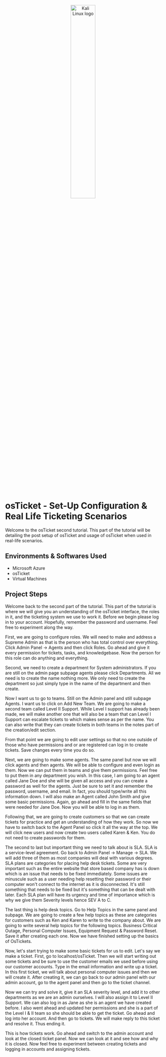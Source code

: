 <p align="center">
<img src="https://github.com/niloymridul/osprereqs/assets/139414980/14148678-3d21-4da3-acb6-9cfb9ddf9903" height="40%" width="40%" alt="Kali Linux logo"/>
</p>

<h1> osTicket - Set-Up Configuration & Real Life Ticketing Scenarios</h1>
Welcome to the osTicket second tutorial. This part of the tutorial will be detailing the post setup of osTicket and usage of osTicket when used in real-life scenarios.<br />

<h2>Environments & Softwares Used</h2>

- Microsoft Azure
- osTicket
- Virtual Machines
  
<h2>Project Steps</h2>

<p>
Welcome back to the second part of the tutorial. This part of the tutorial is where we will give you an understanding of the osTicket interface, the roles in it, and the ticketing system we use to work it. Before we begin please log in to your account. Hopefully, remember the password and username. Feel free to experiment along the way.

First, we are going to configure roles. We will need to make and address a Supreme Admin as that is the person who has total control over everything. Click Admin Panel -> Agents and then click Roles. Go ahead and give it every permission for tickets, tasks, and knowledgebase. Now the person for this role can do anything and everything.

Second, we need to create a department for System administrators. If you are still on the admin page subpage agents please click Departments. All we need is to create the name nothing more. We only need to create the department so just simply type in the name of the department and then create.

Now I want us to go to teams. Still on the Admin panel and still subpage Agents. I want us to click on Add New Team. We are going to make a second team called Level II Support. While Level I support has already been made, we will make another one that will also be a team that can Level I Support can escalate tickets to which makes sense as per the name. You can also write that they can create tickets in both teams in the notes part of the creation/edit section.

From that point we are going to edit user settings so that no one outside of those who have permissions and or are registered can log in to create tickets. Save changes every time you do so.

Next, we are going to make some agents. The same panel but now we will click agents and then agents. We will be able to configure and even login as them. Now we can put them in teams and give them permissions. Feel free to put them in any department you wish. In this case, I am going to an agent called Jane Doe and she will be given all access and you can create a password as well for the agents. Just be sure to set it and remember the password, username, and email. In fact, you should type/write all this information down. I will also make an Agent called John Smith and give some basic permissions. Again, go ahead and fill in the same fields that were needed for Jane Doe. Now you will be able to log in as them.

Following that, we are going to create customers so that we can create tickets for practice and get an understanding of how they work. So now we have to switch back to the Agent Panel so click it all the way at the top. We will click new users and now create two users called Karen & Ken. You do not need to create passwords for them.

The second to last but important thing we need to talk about is SLA. SLA is a service-level agreement. Go back to Admin Panel -> Manage -> SLA. We will add three of them as most companies will deal with various degrees. SLA plans are categories for placing help desk tickets. Some are very important such as the entire website that store based company has is down which is an issue that needs to be fixed immediately. Some issues are minuscule such as a user needing help resetting their password or their computer won't connect to the internet as it is disconnected. It's still something that needs to be fixed but it's something that can be dealt with later. Each SLA plan will have its urgency and time of importance which is why we give them Severity levels hence SEV A to C.

The last thing is help desk topics. Go to Help Topics in the same panel and subpage. We are going to create a few help topics as these are categories for customers such as Ken and Karen to write to the company about. We are going to write several help topics for the following topics. Business Critical Outage, Personal Computer Issues, Equipment Request & Password Reset. Save it after creating each one. Now we have finished setting up the basics of OsTickets.

Now, let's start trying to make some basic tickets for us to edit. Let's say we make a ticket. First, go to localhost/osTicket. Then we will start writing out some tickets and be sure to use the customer emails we used before using our customer accounts. Type in the email information and write up a ticket. In this first ticket, we will talk about personal computer issues and then we will create it. After creating it, we can go back to our admin panel with our admin account, go to the agent panel and then go to the ticket channel. 

Now we can try and solve it, give it an SLA severity level, and add it to other departments as we are an admin ourselves. I will also assign it to Level II Support. We can also log in as Jane as she is an agent we have created before. I also went ahead and updated her permissions and she is a part of the Level I & II team so she should be able to get the ticket. Go ahead and log into her account. And then go to tickets. We will make reply to this ticket and resolve it. Thus ending it. 

This is how tickets work. Go ahead and switch to the admin account and look at the closed ticket panel. Now we can look at it and see how and why it is closed. Now feel free to experiment between creating tickets and logging in accounts and assigning tickets.
</p>
